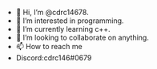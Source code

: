 - 👋 Hi, I’m @cdrc14678.
- 👀 I’m interested in programming.
- 🌱 I’m currently learning c++.
- 💞️ I’m looking to collaborate on anything.
- 📫 How to reach me 
-    Discord:cdrc146#0679

<!---
cdrc14678/cdrc14678 is a ✨ special ✨ repository because its `README.md` (this file) appears on your GitHub profile.
You can click the Preview link to take a look at your changes.
--->

